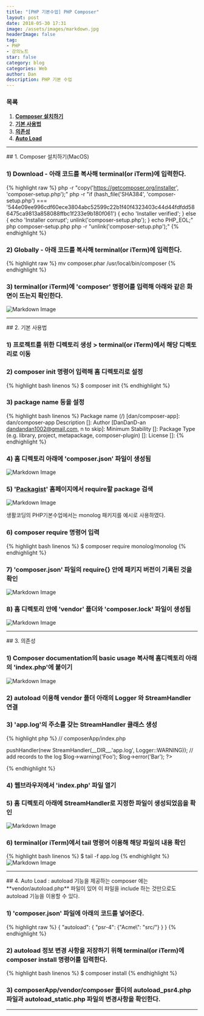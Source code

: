 ```yaml
---
title: "[PHP 기본수업] PHP Composer"
layout: post
date: 2018-05-30 17:31
image: /assets/images/markdown.jpg
headerImage: false
tag:
- PHP
- 강의노트
star: false
category: blog
categories: Web
author: Dan
description: PHP 기본 수업
---
```

### 목록
1. <a href="#one"><strong>Composer 설치하기</strong></a><br>
2. <a href="#two"><strong>기본 사용법</strong></a><br>
3. <a href="#three"><strong>의존성</strong></a><br>
4. <a href="#four"><strong>Auto Load</strong></a><br>


---
<div id="one"></div>
## 1. Composer 설치하기(MacOS)

### 1) Download - 아래 코드를 복사해 terminal(or iTerm)에 입력한다.
{% highlight raw %}
php -r "copy('https://getcomposer.org/installer', 'composer-setup.php');"
php -r "if (hash_file('SHA384', 'composer-setup.php') === '544e09ee996cdf60ece3804abc52599c22b1f40f4323403c44d44fdfdd586475ca9813a858088ffbc1f233e9b180f061') { echo 'Installer verified'; } else { echo 'Installer corrupt'; unlink('composer-setup.php'); } echo PHP_EOL;"
php composer-setup.php
php -r "unlink('composer-setup.php');"
{% endhighlight %}

### 2) Globally - 아래 코드를 복사해 terminal(or iTerm)에 입력한다.
{% highlight raw %}
mv composer.phar /usr/local/bin/composer
{% endhighlight %}

### 3) terminal(or iTerm)에 'composer' 명령어를 입력해 아래와 같은 화면이 뜨는지 확인한다.
![Markdown Image][3]


---
<div id="two"></div>
## 2. 기본 사용법

### 1) 프로젝트를 위한 디렉토리 생성 > terminal(or iTerm)에서 해당 디렉토리로 이동

### 2) composer init 명령어 입력해 홈 디렉토리로 설정
{% highlight bash linenos %}
$ composer init
{% endhighlight %}

### 3) package name 등을 설정
{% highlight bash linenos %}
Package name (<vendor>/<name>) [dan/composer-app]: dan/composer-app
Description []:
Author [DanDanD-an <dandandan1002@gmail.com>, n to skip]:
Minimum Stability []:
Package Type (e.g. library, project, metapackage, composer-plugin) []:
License []:
{% endhighlight %}

### 4) 홈 디렉토리 아래에 'composer.json' 파일이 생성됨
![Markdown Image][3]

### 5) '<a href="https://packagist.org/">Packagist</a>' 홈페이지에서 require할 package 검색
![Markdown Image][4]
<figcaption class="caption">생활코딩의 PHP기본수업에서는 monolog 패키지를 예시로 사용하였다.</figcaption>

### 6) composer require 명령어 입력
{% highlight bash linenos %}
$ composer require monolog/monolog
{% endhighlight %}

### 7) 'composer.json' 파일의 require{} 안에 패키지 버전이 기록된 것을 확인
![Markdown Image][5]

### 8) 홈 디렉토리 안에 'vendor' 폴더와 'composer.lock' 파일이 생성됨
![Markdown Image][6]

---
<div id="three"></div>
## 3. 의존성

### 1) Composer documentation의 basic usage 복사해  홈디렉토리 아래의 'index.php'에 붙이기
![Markdown Image][7]

### 2) autoload 이용해 vendor 폴더 아래의 Logger 와 StreamHandler 연결
### 3) 'app.log'의 주소를 갖는 StreamHandler 클래스 생성
{% highlight php %}
// composerApp/index.php
<?php
  // require_once __DIR__.'/vendor/monolog/monolog/src/Monolog/Logger.php';
  // require_once __DIR__.'/vendor/monolog/monolog/src/Monolog/Handler/StreamHandler.php';
  require_once __DIR__.'/vendor/autoload.php';

  use Monolog\Logger;
  use Monolog\Handler\StreamHandler;

  // create a log channel
  $log = new Logger('name');
  $log->pushHandler(new StreamHandler(__DIR__.'app.log', Logger::WARNING));

  // add records to the log
  $log->warning('Foo');
  $log->error('Bar');
 ?>
 {% endhighlight %}

### 4) 웹브라우저에서 'index.php' 파일 열기
### 5) 홈 디렉토리 아래에 StreamHandler로 지정한 파일이 생성되었음을 확인
![Markdown Image][8]

### 6) terminal(or iTerm)에서 tail 명령어 이용해 해당 파일의 내용 확인
{% highlight bash linenos %}
$ tail -f app.log
{% endhighlight %}
![Markdown Image][9]

---
<div id="four"></div>
## 4. Auto Load
: autoload 기능을 제공하는 composer 에는 **vendor/autoload.php** 파일이 있어 이 파일을 include 하는 것만으로도 autoload 기능을 이용할 수 있다.

### 1) 'composer.json' 파일에 아래의 코드를 넣어준다.
{% highlight raw %}
{
    "autoload": {
        "psr-4": {"Acme\\": "src/"}
    }
}
{% endhighlight %}

### 2) autoload 정보 변경 사항을 저장하기 위해 terminal(or iTerm)에 composer install 명령어를 입력한다.
{% highlight bash linenos %}
$ composer install
{% endhighlight %}

### 3) composerApp/vendor/composer 폴더의 autoload_psr4.php 파일과 autoload_static.php 파일의 변경사항을 확인한다. 



---
[1]: /assets/images/스크린샷2018-05-31-1.jpg
[3]: /assets/images/스크린샷2018-05-31-3.jpg
[4]: /assets/images/스크린샷2018-05-31-4.jpg
[5]: /assets/images/스크린샷2018-05-31-6.jpg
[6]: /assets/images/스크린샷2018-05-31-5.jpg
[7]: /assets/images/스크린샷2018-05-31-8.jpg
[8]: /assets/images/스크린샷2018-05-31-9.jpg
[9]: /assets/images/스크린샷2018-05-31-10.jpg
